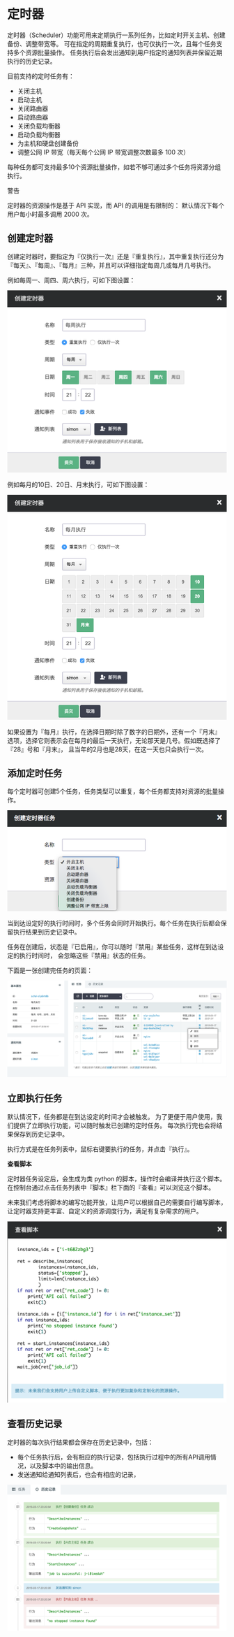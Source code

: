 ---
---

# 定时器

定时器（Scheduler）功能可用来定期执行一系列任务，比如定时开关主机、创建备份、调整带宽等。 可在指定的周期重复执行，也可仅执行一次，且每个任务支持多个资源批量操作。 任务执行后会发出通知到用户指定的通知列表并保留近期执行的历史记录。

目前支持的定时任务有：

*   关闭主机
*   启动主机
*   关闭路由器
*   启动路由器
*   关闭负载均衡器
*   启动负载均衡器
*   为主机和硬盘创建备份
*   调整公网 IP 带宽（每天每个公网 IP 带宽调整次数最多 100 次）

每种任务都可支持最多10个资源批量操作，如若不够可通过多个任务将资源分组执行。

警告

定时器的资源操作是基于 API 实现，而 API 的调用是有限制的： 默认情况下每个用户每小时最多调用 2000 次。

## 创建定时器

创建定时器时，要指定为『仅执行一次』还是『重复执行』，其中重复执行还分为 『每天』、『每周』、『每月』三种，并且可以详细指定每周几或每月几号执行。

例如每周一、周四、周六执行，可如下图设置：

[![](_images/create-scheduler-weekly.png)](_images/create-scheduler-weekly.png)

例如每月的10日、20日、月末执行，可如下图设置：

[![](_images/create-scheduler-monthly.png)](_images/create-scheduler-monthly.png)

如果设置为『每月』执行，在选择日期时除了数字的日期外，还有一个『月末』 选项，选择它则表示会在每月的最后一天执行，无论那天是几号。假如既选择了『28』号和『月末』， 且当年的2月也是28天，在这一天也只会执行一次。

## 添加定时任务

每个定时器可创建5个任务，任务类型可以重复，每个任务都支持对资源的批量操作。

[![](_images/add-scheduler-task.png)](_images/add-scheduler-task.png)

当到达设定好的执行时间时，多个任务会同时开始执行。每个任务在执行后都会保留执行结果到历史记录中。

任务在创建后，状态是『已启用』，你可以随时『禁用』某些任务，这样在到达设定的执行时间时， 会忽略这些『禁用』状态的任务。

下面是一张创建完任务的页面：

[![](_images/scheduler-detail-page.png)](_images/scheduler-detail-page.png)

## 立即执行任务

默认情况下，任务都是在到达设定的时间才会被触发。 为了更便于用户使用，我们提供了立即执行功能，可以随时触发已创建的定时任务。 每次执行完也会将结果保存到历史记录中。

执行方式是在任务列表中，鼠标右键要执行的任务，并点击『执行』。

**查看脚本**

定时器任务设定后，会生成为类 python 的脚本，操作时会编译并执行这个脚本。 在控制台通过点击任务列表中『脚本』栏下面的『查看』可以浏览这个脚本。

未来我们考虑将脚本的编写功能开放，让用户可以根据自己的需要自行编写脚本， 让定时器支持更丰富、自定义的资源调度行为，满足有复杂需求的用户。

[![](_images/scheduler-task-script.png)](_images/scheduler-task-script.png)

## 查看历史记录

定时器的每次执行结果都会保存在历史记录中，包括：

*   每个任务执行后，会有相应的执行记录，包括执行过程中的所有API调用情况，以及脚本中的输出信息。
*   发送通知给通知列表后，也会有相应的记录，

[![](_images/scheduler-history.png)](_images/scheduler-history.png)
